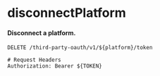 disconnectPlatform
===========

#### Disconnect a platform.

```http
DELETE /third-party-oauth/v1/${platform}/token

# Request Headers
Authorization: Bearer ${TOKEN}
```